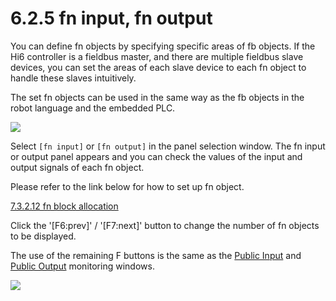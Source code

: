 ﻿# 6.2.5 fn input, fn output

You can define fn objects by specifying specific areas of fb objects.
If the Hi6 controller is a fieldbus master, and there are multiple fieldbus slave devices, you can set the areas of each slave device to each fn object to handle these slaves intuitively.

The set fn objects can be used in the same way as the fb objects in the robot language and the embedded PLC.


![](../_assets/io/io_fn.png)


Select `[fn input]` or `[fn output]` in the panel selection window. The fn input or output panel appears and you can check the values of the input and output signals of each fn object.

Please refer to the link below for how to set up fn object.

[7.3.2.12 fn block allocation](../7-system/3-control-parameter/2-io-signal-setting/12-fn-block)


Click the '[F6:prev]' / '[F7:next]' button to change the number of fn objects to be displayed.

The use of the remaining F buttons is the same as the [Public Input](6-user-input) and [Public Output](7-user-output) monitoring windows.


![](../_assets/io/io_fn_mon.png)

